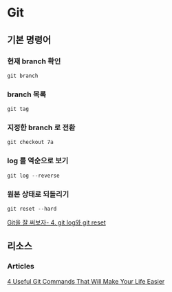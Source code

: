 # Git

## 기본 명령어

### 현재 branch 확인
```
git branch
```

### branch 목록
```
git tag
```

### 지정한 branch 로 전환
```
git checkout 7a
```

### log 를 역순으로 보기
```
git log --reverse
```

### 원본 상태로 되돌리기
```
git reset --hard
```
[Git을 잘 써보자- 4. git log와 git reset](https://suwoni-codelab.com/git/2018/04/05/Git-reset/)


## 리소스

### Articles

[4 Useful Git Commands That Will Make Your Life Easier](https://www.codica.com/blog/useful-git-commands-that-save-time/)
